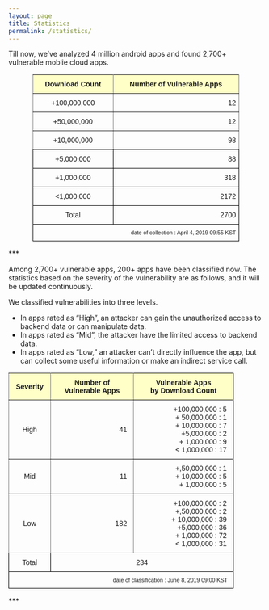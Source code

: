 ```yaml
---
layout: page
title: Statistics
permalink: /statistics/
---
```


Till now, we’ve analyzed 4 million android apps and found 2,700+ vulnerable moblie cloud apps.

<style type="text/css">
.tg  {border-collapse:collapse;border-spacing:0;}
.tg td{font-family:Arial, sans-serif;font-size:14px;padding:10px 5px;border-style:solid;border-width:1px;overflow:hidden;word-break:normal;border-color:black;}
.tg th{font-family:Arial, sans-serif;font-size:14px;font-weight:normal;padding:10px 5px;border-style:solid;border-width:1px;overflow:hidden;word-break:normal;border-color:black;}
.tg .tg-baqh{text-align:center;vertical-align:top}
.tg .tg-c3ow{border-color:inherit;text-align:center;vertical-align:top}
.tg .tg-lqy6{text-align:right;vertical-align:top}
.tg .tg-py60{font-weight:bold;background-color:#ffffc7;border-color:inherit;text-align:center;vertical-align:top}
.tg .tg-dvpl{border-color:inherit;text-align:right;vertical-align:top}
</style>
<table class="tg" style="undefined;table-layout: fixed; width: 409px; margin-left: auto; margin-right: auto">
<colgroup>
<col style="width: 160px">
<col style="width: 250px">
</colgroup>
  <tr>
    <th class="tg-py60">Download Count</th>
    <th class="tg-py60">Number of Vulnerable Apps</th>
  </tr>
  <tr>
    <td class="tg-c3ow">+100,000,000</td>
    <td class="tg-dvpl">12</td>
  </tr>
  <tr>
    <td class="tg-c3ow">+50,000,000</td>
    <td class="tg-dvpl">12</td>
  </tr>
  <tr>
    <td class="tg-c3ow">+10,000,000</td>
    <td class="tg-dvpl">98</td>
  </tr>
  <tr>
    <td class="tg-baqh">+5,000,000</td>
    <td class="tg-lqy6">88</td>
  </tr>
  <tr>
    <td class="tg-baqh">+1,000,000</td>
    <td class="tg-lqy6">318</td>
  </tr>
  <tr>
    <td class="tg-baqh">&lt;1,000,000</td>
    <td class="tg-lqy6">2172</td>
  </tr>
  <tr>
  <td class="tg-baqh">Total</td>
  <td class="tg-lqy6">2700</td>
</tr>
<tr>
  <td class="tg-z6qf" style="text-align:right;" colspan="2">date of collection : April 4, 2019 09:55 KST</td>
</tr>
</table>
***

Among 2,700+ vulnerable apps, 200+ apps have been classified now. The statistics based on the severity of the vulnerability are as follows, and it will be updated continuously.

We classified vulnerabilities into three levels.
- In apps rated as “High”, an attacker can gain the unauthorized access to backend data or can manipulate data.
- In apps rated as “Mid”, the attacker have the limited access to backend data.
- In apps rated as “Low,” an attacker can’t directly influence the app, but can collect some useful information or make an indirect service call.


<style type="text/css">
.tg  {border-collapse:collapse;border-spacing:0;}
.tg td{font-family:Arial, sans-serif;font-size:14px;padding:10px 5px;border-style:solid;border-width:1px;overflow:hidden;word-break:normal;border-color:black;}
.tg th{font-family:Arial, sans-serif;font-size:14px;font-weight:normal;padding:10px 5px;border-style:solid;border-width:1px;overflow:hidden;word-break:normal;border-color:black;}
.tg .tg-0ord{text-align:right}
.tg .tg-s6z2{text-align:center}
.tg .tg-d37j{font-weight:bold;background-color:#ffffc7;border-color:inherit;text-align:center}
.tg .tg-z6qf{font-size:11px;text-align:right;vertical-align:top}
.tg .tg-uys7{border-color:inherit;text-align:center}
.tg .tg-uqai{font-weight:bold;background-color:#ffffc7;text-align:center}
.tg .tg-quj4{border-color:inherit;text-align:right}
</style>
<table class="tg" style="undefined;table-layout: fixed; width: 446px">
<colgroup>
<col style="width: 83px">
<col style="width: 165px">
<col style="width: 198px">
</colgroup>
  <tr>
    <th class="tg-d37j">Severity</th>
    <th class="tg-d37j">Number of <br>Vulnerable Apps</th>
    <th class="tg-uqai">Vulnerable Apps <br>by Download Count<br></th>
  </tr>
  <tr>
    <td class="tg-uys7">High</td>
    <td class="tg-quj4">41&nbsp;&nbsp;</td>
    <td class="tg-0ord">+100,000,000 : 5&nbsp;&nbsp;<br>+  50,000,000 : 1&nbsp;&nbsp;<br>+ 10,000,000 : 7&nbsp;&nbsp;<br>+5,000,000 : 2&nbsp;&nbsp;<br>+ 1,000,000 : 9&nbsp;&nbsp;<br>&lt; 1,000,000 : 17&nbsp;&nbsp;</td>
  </tr>
  <tr>
    <td class="tg-uys7">Mid</td>
    <td class="tg-quj4">11&nbsp;&nbsp;</td>
    <td class="tg-0ord">+,50,000,000 : 1&nbsp;&nbsp;<br>+ 10,000,000 : 5&nbsp;&nbsp;<br>+ 1,000,000 : 5&nbsp;&nbsp;</td>
  </tr>
  <tr>
    <td class="tg-uys7">Low</td>
    <td class="tg-quj4">182&nbsp;&nbsp;</td>
    <td class="tg-0ord">+100,000,000 : 2&nbsp;&nbsp;<br>+,50,000,000 : 2&nbsp;&nbsp;<br>+ 10,000,000 : 39&nbsp;&nbsp;<br>+5,000,000 : 36&nbsp;&nbsp;<br>+ 1,000,000 : 72&nbsp;&nbsp;<br>&lt; 1,000,000 : 31&nbsp;&nbsp;<br></td>
  </tr>
  <tr>
    <td class="tg-s6z2">Total</td>
    <td class="tg-s6z2" colspan="2">234</td>
  </tr>
  <tr>
    <td class="tg-z6qf" colspan="3">date of classification : June 8, 2019 09:00 KST&nbsp;&nbsp;</td>
  </tr>
</table>
***


